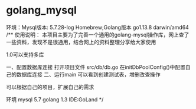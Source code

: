 # golang_mysql
环境：Mysql版本: 5.7.28-log Homebrew;Golang版本 go1.13.8 darwin/amd64
/**
使用说明：
本项目主要为了完善一个通用的golang-mysql操作库，网上查了一些资料，发现不是很通用，结合网上的资料整理分享给大家使用

1.0可以支持多库


一、配置数据库连接
打开项目文件 src/db/db.go 在initDbPoolConfig()中配置自己的数据库连接
二、运行main 可以看到创建测试表，增删改查操作

可以根据自己的项目，扩展自己的需求

环境
mysql 5.7
golang 1.3
IDE:GoLand
*/